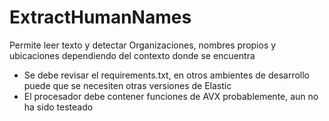 # ExtractHumanNames

Permite leer texto y detectar Organizaciones, nombres propios y ubicaciones dependiendo del contexto donde se encuentra

* Se debe revisar el requirements.txt, en otros ambientes de desarrollo puede que se necesiten otras versiones de Elastic
* El procesador debe contener funciones de AVX probablemente, aun no ha sido testeado
